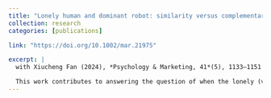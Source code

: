 ```yaml
---
title: "Lonely human and dominant robot: similarity versus complementary attraction"
collection: research
categories: [publications]

link: "https://doi.org/10.1002/mar.21975"

excerpt: |
  with Xiucheng Fan (2024), *Psychology & Marketing, 41*(5), 1133–1151  

  This work contributes to answering the question of when the lonely (vs. non-lonely) would be more/less likely to bond with robotic companions to fulfill social needs. We investigate the joint effect of users’ levels of       loneliness (human-side influencing factor) and robot dominance (robot-side influencing factor) on users’ attitudes toward companion robots. Six studies reveal that individuals experiencing greater loneliness hold generally   less favorable attitudes toward the idea of adopting robotic companionship. However, lonelier individuals show a higher inclination to bond with robots that act submissive rather than dominant ones. 
---
```

